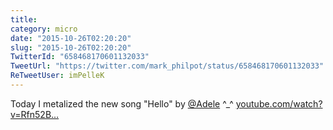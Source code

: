 ```yaml
---
title: 
category: micro
date: "2015-10-26T02:20:20"
slug: "2015-10-26T02:20:20"
TwitterId: "658468170601132033"
TweetUrl: "https://twitter.com/mark_philpot/status/658468170601132033"
ReTweetUser: imPelleK
---
```


<i class="fa fa-retweet" aria-hidden="true"></i> Today I metalized the new song
"Hello" by [@Adele](https://twitter.com/Adele) ^_^
[youtube.com/watch?v=Rfn52B…](https://www.youtube.com/watch?v=Rfn52BxzXM4)
